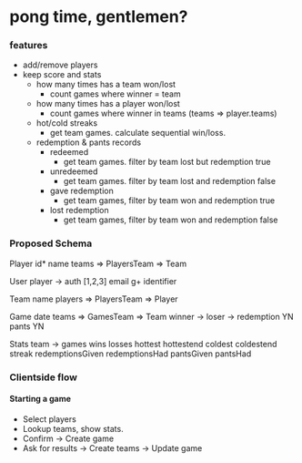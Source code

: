 # pong time, gentlemen?

### features

* add/remove players
* keep score and stats
    * how many times has a team won/lost
        * count games where winner = team
    * how many times has a player won/lost
        * count games where winner in teams (teams => player.teams)
    * hot/cold streaks
        * get team games. calculate sequential win/loss.
    * redemption & pants records
        * redeemed
            * get team games. filter by team lost but redemption true
        * unredeemed
            * get team games. filter by team lost and redemption false
        * gave redemption
            * get team games, filter by team won and redemption true
        * lost redemption
            * get team games, filter by team won and redemption false



### Proposed Schema

Player
    id*
    name
    teams => PlayersTeam => Team

User
    player ->
    auth [1,2,3]
    email
    g+ identifier

Team
    name
    players => PlayersTeam => Player

Game
    date
    teams => GamesTeam => Team
    winner ->
    loser ->
    redemption YN
    pants YN

Stats
    team ->
    games
    wins
    losses
    hottest
    hottestend
    coldest
    coldestend
    streak
    redemptionsGiven
    redemptionsHad
    pantsGiven
    pantsHad



### Clientside flow

#### Starting a game

* Select players
* Lookup teams, show stats.
* Confirm -> Create game
* Ask for results -> Create teams -> Update game
